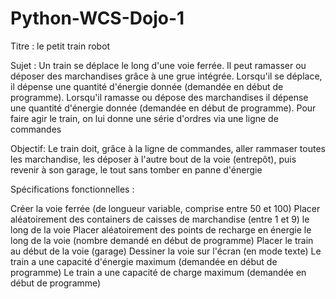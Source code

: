 # Python-WCS-Dojo-1
Titre : le petit train robot

Sujet : Un train se déplace le long d'une voie ferrée. Il peut ramasser ou déposer des marchandises grâce à une grue intégrée. Lorsqu'il se déplace, il dépense une quantité d'énergie donnée (demandée en début de programme). Lorsqu'il ramasse ou dépose des marchandises il dépense une quantité d'énergie donnée (demandée en début de programme). Pour faire agir le train, on lui donne une série d'ordres via une ligne de commandes

Objectif: Le train doit, grâce à la ligne de commandes, aller rammaser toutes les marchandise, les déposer à l'autre bout de la voie (entrepôt), puis revenir à son garage, le tout sans tomber en panne d'énergie

Spécifications fonctionnelles :

Créer la voie ferrée (de longueur variable, comprise entre 50 et 100)
Placer aléatoirement des containers de caisses de marchandise (entre 1 et 9) le long de la voie
Placer aléatoirement des points de recharge en énergie le long de la voie (nombre demandé en début de programme)
Placer le train au début de la voie (garage)
Dessiner la voie sur l'écran (en mode texte)
Le train a une capacité d'énergie maximum (demandée en début de programme)
Le train a une capacité de charge maximum (demandée en début de programme)
